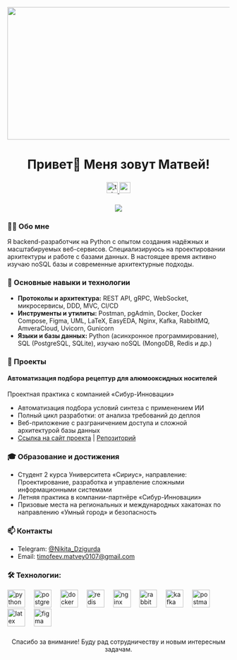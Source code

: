 <br clear="both">

<div align="center">
  <img height="300" width="600" src="https://user-images.githubusercontent.com/74038190/225813708-98b745f2-7d22-48cf-9150-083f1b00d6c9.gif"  />
</div>

###

<h1 align="center">Привет👋 Меня зовут Матвей!</h1>

###

<div align="center">
  <a href="https://t.me/Nikita_Dzigurda" target="_blank">
    <img src="https://img.shields.io/static/v1?message=Telegram&logo=telegram&label=&color=2CA5E0&logoColor=white&labelColor=&style=for-the-badge" height="25" alt="telegram logo"  />
  </a>
  <a href="mailto:timofeev.matvey0107@gmail.com" target="_blank">
    <img src="https://img.shields.io/static/v1?message=Email&logo=gmail&label=&color=D14836&logoColor=white&labelColor=&style=for-the-badge" height="25" alt="email logo"  />
  </a>
</div>

###

<div align="center">
  <img src="https://visitor-badge.laobi.icu/badge?page_id=matvej.dzigurda&"  />
</div>

###

<h3 align="left">👨‍💻 Обо мне</h3>

<p align="left">
Я backend-разработчик на Python с опытом создания надёжных и масштабируемых веб-сервисов.  
Специализируюсь на проектировании архитектуры и работе с базами данных.  
В настоящее время активно изучаю noSQL базы и современные архитектурные подходы.  
</p>

###

<h3 align="left">🚀 Основные навыки и технологии</h3>

<ul>
<li><b>Протоколы и архитектура:</b> REST API, gRPC, WebSocket, микросервисы, DDD, MVC, CI/CD</li>
<li><b>Инструменты и утилиты:</b> Postman, pgAdmin, Docker, Docker Compose, Figma, UML, LaTeX, EasyEDA, Nginx, Kafka, RabbitMQ, AmveraCloud, Uvicorn, Gunicorn</li>
<li><b>Языки и базы данных:</b> Python (асинхронное программирование), SQL (PostgreSQL, SQLite), изучаю noSQL (MongoDB, Redis и др.)</li>
</ul>

###

<h3 align="left">📂 Проекты</h3>

<h4>Автоматизация подбора рецептур для алюмооксидных носителей</h4>  
<p>Проектная практика с компанией «Сибур-Инновации»</p>  
<ul>
<li>Автоматизация подбора условий синтеза с применением ИИ</li>
<li>Полный цикл разработки: от анализа требований до деплоя</li>
<li>Веб-приложение с разграничением доступа и сложной архитектурой базы данных</li>
<li>
  <a href="<!-- Вставьте URL сайта проекта сюда -->" target="_blank">Ссылка на сайт проекта</a> | 
  <a href="<!-- Вставьте URL репозитория сюда -->" target="_blank">Репозиторий</a>
</li>
</ul>

###

<h3 align="left">🎓 Образование и достижения</h3>

<ul>
<li>Студент 2 курса Университета «Сириус», направление: Проектирование, разработка и управление сложными информационными системами</li>
<li>Летняя практика в компании-партнёре «Сибур-Инновации»</li>
<li>Призовые места на региональных и международных хакатонах по направлению «Умный город» и безопасность</li>
</ul>

###

<h3 align="left">📫 Контакты</h3>

<ul>
<li>Telegram: <a href="https://t.me/Nikita_Dzigurda" target="_blank">@Nikita_Dzigurda</a></li>
<li>Email: <a href="mailto:timofeev.matvey0107@gmail.com">timofeev.matvey0107@gmail.com</a></li>
</ul>

###

<h3 align="left">🛠 Технологии:</h3>

<div align="left">
  <img src="https://cdn.jsdelivr.net/gh/devicons/devicon/icons/python/python-original.svg" height="40" alt="python logo"  />
  <img width="12" />
  <img src="https://cdn.jsdelivr.net/gh/devicons/devicon/icons/postgresql/postgresql-original.svg" height="40" alt="postgresql logo"  />
  <img width="12" />
  <img src="https://cdn.jsdelivr.net/gh/devicons/devicon/icons/docker/docker-original.svg" height="40" alt="docker logo"  />
  <img width="12" />
  <img src="https://cdn.jsdelivr.net/gh/devicons/devicon/icons/redis/redis-original.svg" height="40" alt="redis logo"  />
  <img width="12" />
  <img src="https://cdn.jsdelivr.net/gh/devicons/devicon/icons/nginx/nginx-original.svg" height="40" alt="nginx logo"  />
  <img width="12" />
  <img src="https://cdn.jsdelivr.net/gh/devicons/devicon/icons/rabbitmq/rabbitmq-original.svg" height="40" alt="rabbitmq logo"  />
  <img width="12" />
  <img src="https://cdn.jsdelivr.net/gh/devicons/devicon/icons/kafka/kafka-original.svg" height="40" alt="kafka logo"  />
  <img width="12" />
  <img src="https://cdn.jsdelivr.net/gh/devicons/devicon/icons/postman/postman-original.svg" height="40" alt="postman logo"  />
  <img width="12" />
  <img src="https://cdn.jsdelivr.net/gh/devicons/devicon/icons/latex/latex-original.svg" height="40" alt="latex logo"  />
  <img width="12" />
  <img src="https://cdn.jsdelivr.net/gh/devicons/devicon/icons/figma/figma-original.svg" height="40" alt="figma logo"  />
</div>

###

<div align="center">
  <!-- Пример анимации или изображения -->
  <!-- <img src="https://media.giphy.com/media/3o7aD6VtcXKx5b8eZq/giphy.gif" alt="animation" width="400" /> -->
</div>

###

<p align="center">Спасибо за внимание! Буду рад сотрудничеству и новым интересным задачам.</p>
